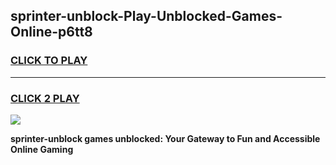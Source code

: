 
## sprinter-unblock-Play-Unblocked-Games-Online-p6tt8
<h3>
<a href="https://premium76.site?title=sprinter-unblock&ref=25A">CLICK TO PLAY</a></h3>
<hr>

<h3>
<a href="https://premium76.site?title=sprinter-unblock&ref=25A">CLICK 2 PLAY</a>
  
</h3>

<a href="https://premium76.site?title=sprinter-unblock&ref=25A"><img src="https://clearcache.store/games.png"></a>


**sprinter-unblock games unblocked: Your Gateway to Fun and Accessible Online Gaming**
